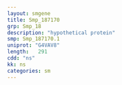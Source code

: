 ```yaml
---
layout: smgene
title: Smp_187170
grp: Smp_18
description: "hypothetical protein"
smp: Smp_187170.1
uniprot: "G4VAV8"
length:   291
cdd: "ns"
kk: ns
categories: sm
---
```

